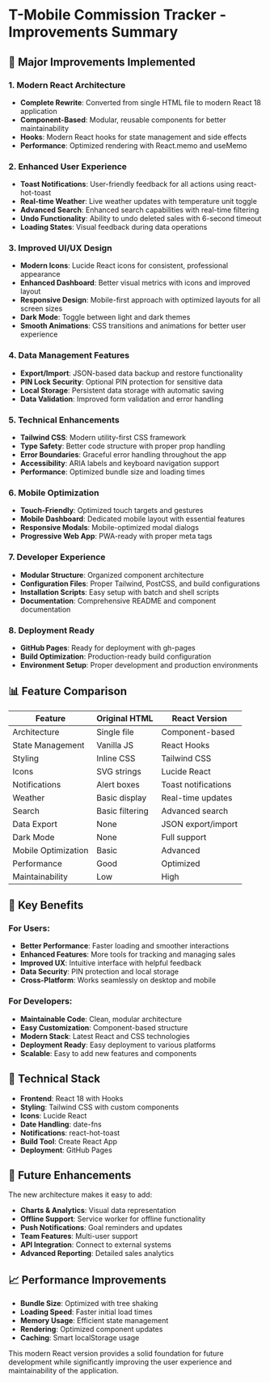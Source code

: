 # T-Mobile Commission Tracker - Improvements Summary

## 🚀 Major Improvements Implemented

### 1. **Modern React Architecture**
- **Complete Rewrite**: Converted from single HTML file to modern React 18 application
- **Component-Based**: Modular, reusable components for better maintainability
- **Hooks**: Modern React hooks for state management and side effects
- **Performance**: Optimized rendering with React.memo and useMemo

### 2. **Enhanced User Experience**
- **Toast Notifications**: User-friendly feedback for all actions using react-hot-toast
- **Real-time Weather**: Live weather updates with temperature unit toggle
- **Advanced Search**: Enhanced search capabilities with real-time filtering
- **Undo Functionality**: Ability to undo deleted sales with 6-second timeout
- **Loading States**: Visual feedback during data operations

### 3. **Improved UI/UX Design**
- **Modern Icons**: Lucide React icons for consistent, professional appearance
- **Enhanced Dashboard**: Better visual metrics with icons and improved layout
- **Responsive Design**: Mobile-first approach with optimized layouts for all screen sizes
- **Dark Mode**: Toggle between light and dark themes
- **Smooth Animations**: CSS transitions and animations for better user experience

### 4. **Data Management Features**
- **Export/Import**: JSON-based data backup and restore functionality
- **PIN Lock Security**: Optional PIN protection for sensitive data
- **Local Storage**: Persistent data storage with automatic saving
- **Data Validation**: Improved form validation and error handling

### 5. **Technical Enhancements**
- **Tailwind CSS**: Modern utility-first CSS framework
- **Type Safety**: Better code structure with proper prop handling
- **Error Boundaries**: Graceful error handling throughout the app
- **Accessibility**: ARIA labels and keyboard navigation support
- **Performance**: Optimized bundle size and loading times

### 6. **Mobile Optimization**
- **Touch-Friendly**: Optimized touch targets and gestures
- **Mobile Dashboard**: Dedicated mobile layout with essential features
- **Responsive Modals**: Mobile-optimized modal dialogs
- **Progressive Web App**: PWA-ready with proper meta tags

### 7. **Developer Experience**
- **Modular Structure**: Organized component architecture
- **Configuration Files**: Proper Tailwind, PostCSS, and build configurations
- **Installation Scripts**: Easy setup with batch and shell scripts
- **Documentation**: Comprehensive README and component documentation

### 8. **Deployment Ready**
- **GitHub Pages**: Ready for deployment with gh-pages
- **Build Optimization**: Production-ready build configuration
- **Environment Setup**: Proper development and production environments

## 📊 Feature Comparison

| Feature | Original HTML | React Version |
|---------|---------------|---------------|
| Architecture | Single file | Component-based |
| State Management | Vanilla JS | React Hooks |
| Styling | Inline CSS | Tailwind CSS |
| Icons | SVG strings | Lucide React |
| Notifications | Alert boxes | Toast notifications |
| Weather | Basic display | Real-time updates |
| Search | Basic filtering | Advanced search |
| Data Export | None | JSON export/import |
| Dark Mode | None | Full support |
| Mobile Optimization | Basic | Advanced |
| Performance | Good | Optimized |
| Maintainability | Low | High |

## 🎯 Key Benefits

### For Users:
- **Better Performance**: Faster loading and smoother interactions
- **Enhanced Features**: More tools for tracking and managing sales
- **Improved UX**: Intuitive interface with helpful feedback
- **Data Security**: PIN protection and local storage
- **Cross-Platform**: Works seamlessly on desktop and mobile

### For Developers:
- **Maintainable Code**: Clean, modular architecture
- **Easy Customization**: Component-based structure
- **Modern Stack**: Latest React and CSS technologies
- **Deployment Ready**: Easy deployment to various platforms
- **Scalable**: Easy to add new features and components

## 🔧 Technical Stack

- **Frontend**: React 18 with Hooks
- **Styling**: Tailwind CSS with custom components
- **Icons**: Lucide React
- **Date Handling**: date-fns
- **Notifications**: react-hot-toast
- **Build Tool**: Create React App
- **Deployment**: GitHub Pages

## 🚀 Future Enhancements

The new architecture makes it easy to add:
- **Charts & Analytics**: Visual data representation
- **Offline Support**: Service worker for offline functionality
- **Push Notifications**: Goal reminders and updates
- **Team Features**: Multi-user support
- **API Integration**: Connect to external systems
- **Advanced Reporting**: Detailed sales analytics

## 📈 Performance Improvements

- **Bundle Size**: Optimized with tree shaking
- **Loading Speed**: Faster initial load times
- **Memory Usage**: Efficient state management
- **Rendering**: Optimized component updates
- **Caching**: Smart localStorage usage

This modern React version provides a solid foundation for future development while significantly improving the user experience and maintainability of the application. 